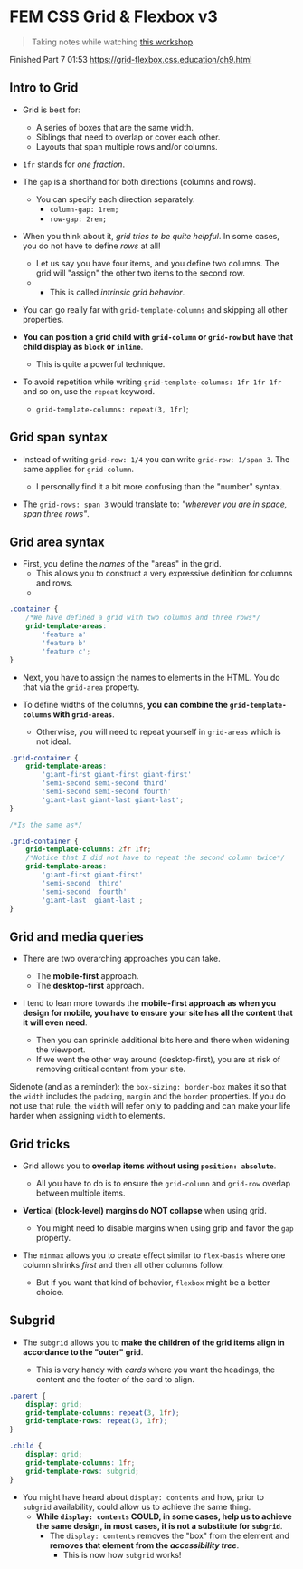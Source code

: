 # FEM CSS Grid & Flexbox v3

> Taking notes while watching [this workshop](https://frontendmasters.com/workshops/css-grid-flexbox-v3/).

Finished Part 7 01:53
https://grid-flexbox.css.education/ch9.html

## Intro to Grid

-   Grid is best for:

    -   A series of boxes that are the same width.
    -   Siblings that need to overlap or cover each other.
    -   Layouts that span multiple rows and/or columns.

-   `1fr` stands for _one fraction_.

-   The `gap` is a shorthand for both directions (columns and rows).

    -   You can specify each direction separately.
        -   `column-gap: 1rem;`
        -   `row-gap: 2rem;`

-   When you think about it, _grid tries to be quite helpful_. In some cases, you do not have to define _rows_ at all!

    -   Let us say you have four items, and you define two columns. The grid will "assign" the other two items to the second row.
    -   -   This is called _intrinsic grid behavior_.

-   You can go really far with `grid-template-columns` and skipping all other properties.

-   **You can position a grid child with `grid-column` or `grid-row` but have that child display as `block` or `inline`**.

    -   This is quite a powerful technique.

-   To avoid repetition while writing `grid-template-columns: 1fr 1fr 1fr` and so on, use the `repeat` keyword.
    -   `grid-template-columns: repeat(3, 1fr)`;

## Grid span syntax

-   Instead of writing `grid-row: 1/4` you can write `grid-row: 1/span 3`. The same applies for `grid-column`.

    -   I personally find it a bit more confusing than the "number" syntax.

-   The `grid-rows: span 3` would translate to: _"wherever you are in space, span three rows"_.

## Grid area syntax

-   First, you define the _names_ of the "areas" in the grid.
    -   This allows you to construct a very expressive definition for columns and rows.
    -

```css
.container {
    /*We have defined a grid with two columns and three rows*/
    grid-template-areas:
        'feature a'
        'feature b'
        'feature c';
}
```

-   Next, you have to assign the names to elements in the HTML. You do that via the `grid-area` property.

-   To define widths of the columns, **you can combine the `grid-template-columns` with `grid-areas`**.
    -   Otherwise, you will need to repeat yourself in `grid-areas` which is not ideal.

```css
.grid-container {
    grid-template-areas:
        'giant-first giant-first giant-first'
        'semi-second semi-second third'
        'semi-second semi-second fourth'
        'giant-last giant-last giant-last';
}

/*Is the same as*/

.grid-container {
    grid-template-columns: 2fr 1fr;
    /*Notice that I did not have to repeat the second column twice*/
    grid-template-areas:
        'giant-first giant-first'
        'semi-second  third'
        'semi-second  fourth'
        'giant-last  giant-last';
}
```

## Grid and media queries

-   There are two overarching approaches you can take.

    -   The **mobile-first** approach.
    -   The **desktop-first** approach.

-   I tend to lean more towards the **mobile-first approach as when you design for mobile, you have to ensure your site has all the content that it will even need**.
    -   Then you can sprinkle additional bits here and there when widening the viewport.
    -   If we went the other way around (desktop-first), you are at risk of removing critical content from your site.

Sidenote (and as a reminder): the `box-sizing: border-box` makes it so that the `width` includes the `padding`, `margin` and the `border` properties.
If you do not use that rule, the `width` will refer only to padding and can make your life harder when assigning `width` to elements.

## Grid tricks

-   Grid allows you to **overlap items without using `position: absolute`**.

    -   All you have to do is to ensure the `grid-column` and `grid-row` overlap between multiple items.

-   **Vertical (block-level) margins do NOT collapse** when using grid.

    -   You might need to disable margins when using grip and favor the `gap` property.

-   The `minmax` allows you to create effect similar to `flex-basis` where one column shrinks _first_ and then all other columns follow.
    -   But if you want that kind of behavior, `flexbox` might be a better choice.

## Subgrid

-   The `subgrid` allows you to **make the children of the grid items align in accordance to the "outer" grid**.

    -   This is very handy with _cards_ where you want the headings, the content and the footer of the card to align.

```css
.parent {
    display: grid;
    grid-template-columns: repeat(3, 1fr);
    grid-template-rows: repeat(3, 1fr);
}

.child {
    display: grid;
    grid-template-columns: 1fr;
    grid-template-rows: subgrid;
}
```

-   You might have heard about `display: contents` and how, prior to `subgrid` availability, could allow us to achieve the same thing.
    -   **While `display: contents` COULD, in some cases, help us to achieve the same design, in most cases, it is not a substitute for `subgrid`**.
        -   The `display: contents` removes the "box" from the element and **removes that element from the _accessibility tree_**.
            -   This is now how `subgrid` works!

